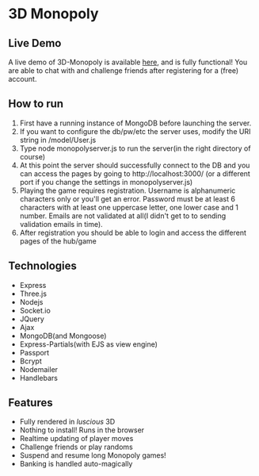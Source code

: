 3D Monopoly
=======

Live Demo
-----------
A live demo of 3D-Monopoly is available [here](http://monopoly.rickyayoub.com), and is fully functional! You are able to chat with and challenge friends after registering for a (free) account.

How to run
-----------
1) First have a running instance of MongoDB before launching the server.
2) If you want to configure the db/pw/etc the server uses, modify the URI string in /model/User.js
3) Type node monopolyserver.js to run the server(in the right directory of course)
4) At this point the server should successfully connect to the DB and you can access the pages by going to http://localhost:3000/ (or a different port if you change the settings in monopolyserver.js)
5) Playing the game requires registration. Username is alphanumeric characters only or you'll get an error. Password must be at least 6 characters with at least one uppercase letter, one lower case and 1 number. Emails are not validated at all(I didn't get to to sending validation emails in time). 
6) After registration you should be able to login and access the different pages of the hub/game

Technologies
-----------
  * Express
  * Three.js
  * Nodejs
  * Socket.io
  * JQuery
  * Ajax
  * MongoDB(and Mongoose)
  * Express-Partials(with EJS as view engine)
  * Passport
  * Bcrypt
  * Nodemailer
  * Handlebars
  
Features
-----------
  * Fully rendered in *luscious* 3D
  * Nothing to install! Runs in the browser
  * Realtime updating of player moves
  * Challenge friends or play randoms
  * Suspend and resume long Monopoly games!
  * Banking is handled auto-magically
  

